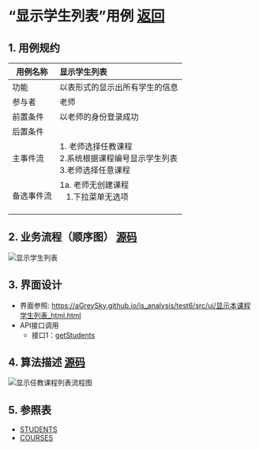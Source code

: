 # “显示学生列表”用例 [返回](../../README.md)

## 1. 用例规约

|用例名称|显示学生列表|
|-------|:-------------|
|功能|以表形式的显示出所有学生的信息|
|参与者|老师|
|前置条件| 以老师的身份登录成功|
|后置条件||
|主事件流| 1. 老师选择任教课程<br/>2.系统根据课程编号显示学生列表<br/>3.老师选择任意课程|
|备选事件流|1a. 老师无创建课程 <br/>&nbsp;&nbsp; 1.下拉菜单无选项 <br/> &nbsp;&nbsp;|

## 2. 业务流程（顺序图） [源码](../顺序图/显示本课程学生列表.wsd)
![显示学生列表](../images/顺序图/显示本课程学生列表.png) 


## 3. 界面设计
- 界面参照: https://aGreySky.github.io/is_analysis/test6/src/ui/显示本课程学生列表_html.html
- API接口调用
    - 接口1：[getStudents](../接口/getStudents.md)

## 4. 算法描述 [源码](../流程图/显示本课程学生列表流程图.wsd)
![显示任教课程列表流程图](../images/流程图/显示本课程学生列表流程图.png)
    
## 5. 参照表

- [STUDENTS](../数据库设计/数据库设计.md/#STUDENTS)
- [COURSES](../数据库设计/数据库设计.md/#COURSES)
